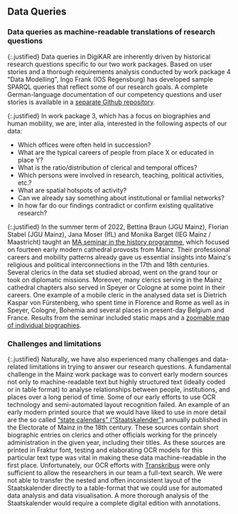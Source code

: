 ## Data Queries

### Data queries as machine-readable translations of research questions

{:.justified}
Data queries in DigiKAR are inherently driven by historical research questions specific to our two work packages. Based on user stories and a thorough requirements analysis conducted by work package 4 "Data Modelling", Ingo Frank (IOS Regensburg) has developed sample SPARQL queries that reflect some of our research goals. A complete German-language documentation of our competency questions and user stories is available in a [separate Github repository](https://ieg-dhr.github.io/DigiKAR-Competency-Questions/).

{:.justified}
In work package 3, which has a focus on biographies and human mobility, we are, inter alia, interested in the following aspects of our data:

- Which offices were often held in succession?
- What are the typical careers of people from place X or educated in place Y?
- What is the ratio/distribution of clerical and temporal offices?
- Which persons were involved in research, teaching, political activities, etc.?
- What are spatial hotspots of activity?
- Can we already say something about institutional or familial networks?
- In how far do our findings contradict or confirm existing qualitative research?

{:.justified}
In the summer term of 2022, Bettina Braun (JGU Mainz), Florian Stabel (JGU Mainz), Jana Moser (IfL) and Monika Barget (IEG Mainz / Maastricht) taught an [MA seminar in the history programme](http://clerical-mobility.ieg-mainz.de/), which focused on fourteen early modern cathedral provosts from Mainz. Their professional careers and mobility patterns already gave us essential insights into Mainz's religious and political interconnections in the 17th and 18th centuries. Several clerics in the data set studied abroad, went on the grand tour or took on diplomatic missions. Moreover, many clerics serving in the Mainz cathedral chapters also served in Speyer or Cologne at some point in their careers. One example of a mobile cleric in the analysed data set is Dietrich Kaspar von Fürstenberg, who spent time in Florence and Rome as well as in Speyer, Cologne, Bohemia and several places in present-day Belgium and France. Results from the seminar included static maps and a [zoomable map of individual biographies](http://clerical-mobility.ieg-mainz.de/qgis2web_Domherren_v3/#4/51.08/2.07).

### Challenges and limitations

{:.justified}
Naturally, we have also experienced many challenges and data-related limitations in trying to answer our research questions. A fundamental challenge in the Mainz work package was to convert early modern sources not only to machine-readable text but highly structured text (ideally coded or in table format) to analyse relationships between people, institutions, and places over a long period of time. Some of our early efforts to use OCR technology and semi-automated layout recognition failed. An example of an early modern printed source that we would have liked to use in more detail are the so called [“state calendars” (“Staatskalender”)](https://www.dilibri.de/nav/classification/1419790) annually published in the Electorate of Mainz in the 18th century. These sources contain short biographic entries on clerics and other officials working for the princely administration in the given year, including their titles. As these sources are printed in Fraktur font, testing and elaborating OCR models for this particular text type was vital in making these data machine-readable in the first place. Unfortunately, our OCR efforts with [Transkribus](https://readcoop.eu/transkribus/) were only sufficient to allow the researchers in our team a full-text search. We were not able to transfer the nested and often inconsistent layout of the Staatskalender directly to a table-format that we could use for automated data analysis and data visualisation. A more thorough analysis of the Staatskalender would require a complete digital edition with annotations.
